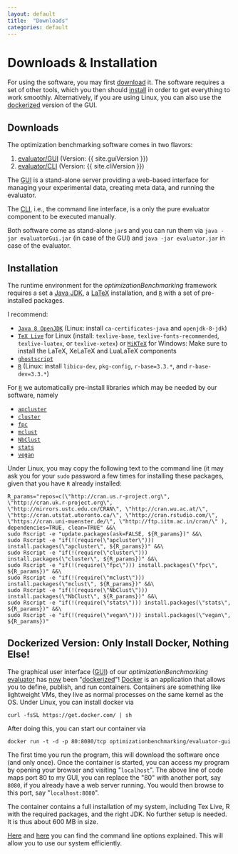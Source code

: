```yaml
---
layout: default
title:  "Downloads"
categories: default
---
```


<h1>Downloads &amp; Installation</h1>

For using the software, you may first <a href="#down">download</a> it. The software requires a set of other tools, which you then should <a href="#inst">install</a> in order to get everything to work smoothly. Alternatively, if you are using Linux, you can also use the <a href="#docker">dockerized</a> version of the GUI. 

<h2 id="down">Downloads</h2>
The optimization benchmarking software comes in two flavors:

<ol>
<li><a href="https://github.com/optimizationBenchmarking/evaluator-gui/releases/download/{{ site.guiVersion }}/evaluatorGui.jar">evaluator/GUI</a> (Version: {{ site.guiVersion }})</li>
<li><a href="https://github.com/optimizationBenchmarking/evaluator-evaluator/releases/download/{{ site.cliVersion }}/evaluator.jar">evaluator/CLI</a> (Version: {{ site.cliVersion }})</li>
</ol>

The <a href="https://github.com/optimizationBenchmarking/evaluator-gui/releases/download/{{ site.guiVersion }}/evaluatorGui.jar">GUI</a> is a stand-alone server providing a web-based interface for managing your experimental data, creating meta data, and running the evaluator.

The <a href="https://github.com/optimizationBenchmarking/evaluator-evaluator/releases/download/{{ site.cliVersion }}/evaluator.jar">CLI</a>, i.e., the command line interface, is a only the pure evaluator component to be executed manually.

Both software come as stand-alone `jar`s and you can run them via `java -jar evaluatorGui.jar` (in case of the GUI) and `java -jar evaluator.jar` in case of the evaluator.

<h2 id="install">Installation</h2>

The runtime environment for the *optimizationBenchmarking* framework requires a set a [Java JDK](https://en.wikipedia.org/wiki/Java_Development_Kit), a [LaTeX](https://en.wikipedia.org/wiki/LaTeX) installation, and [`R`](https://www.r-project.org/)  with a set of pre-installed packages.

I recommend:

- [`Java 8 OpenJDK`](http://openjdk.java.net/projects/jdk8/) (Linux: install `ca-certificates-java` and `openjdk-8-jdk`)
- [`TeX Live`](http://www.tug.org/texlive/) for Linux (install: `texlive-base`, `texlive-fonts-recommended`, `texlive-luatex`, or `texlive-xetex`) or [`MiKTeX`](http://www.miktex.org/) for Windows: Make sure to install the LaTeX, XeLaTeX and LuaLaTeX components
- [`ghostscript`](http://ghostscript.com/)
- [`R`](https://www.r-project.org/) (Linux: install `libicu-dev`, `pkg-config`, `r-base=3.3.*`, and `r-base-dev=3.3.*`)

For [`R`](https://www.r-project.org/) we automatically pre-install libraries which may be needed by our software, namely

- [`apcluster`](https://cran.r-project.org/web/packages/apcluster/index.html)
- [`cluster`](https://cran.r-project.org/web/packages/cluster/index.html)
- [`fpc`](https://cran.r-project.org/web/packages/fpc/index.html)
- [`mclust`](https://cran.r-project.org/web/packages/mclust/index.html)
- [`NbClust`](https://cran.r-project.org/web/packages/NbClust/NbClust.pdf)
- [`stats`](http://stat.ethz.ch/R-manual/R-patched/library/stats/html/stats-package.html)
- [`vegan`](https://cran.r-project.org/web/packages/vegan/index.html)

Under Linux, you may copy the following text to the command line (it may ask you for your `sudo` password a few times for installing these packages, given that you have `R` already installed:

    R_params="repos=c(\"http://cran.us.r-project.org\", \"http://cran.uk.r-project.org\",  \"http://mirrors.ustc.edu.cn/CRAN\", \"http://cran.wu.ac.at/\", \"http://cran.utstat.utoronto.ca/\", \"http://cran.rstudio.com/\", \"https://cran.uni-muenster.de/\", \"http://ftp.iitm.ac.in/cran/\" ), dependencies=TRUE, clean=TRUE" &&\
    sudo Rscript -e "update.packages(ask=FALSE, ${R_params})" &&\
    sudo Rscript -e "if(!(require(\"apcluster\"))) install.packages(\"apcluster\", ${R_params})" &&\
    sudo Rscript -e "if(!(require(\"cluster\"))) install.packages(\"cluster\", ${R_params})" &&\
    sudo Rscript -e "if(!(require(\"fpc\"))) install.packages(\"fpc\", ${R_params})" &&\
    sudo Rscript -e "if(!(require(\"mclust\"))) install.packages(\"mclust\", ${R_params})" &&\
    sudo Rscript -e "if(!(require(\"NbClust\"))) install.packages(\"NbClust\", ${R_params})" &&\
    sudo Rscript -e "if(!(require(\"stats\"))) install.packages(\"stats\", ${R_params})" &&\
    sudo Rscript -e "if(!(require(\"vegan\"))) install.packages(\"vegan\", ${R_params})"

<h2 id="docker">Dockerized Version: Only Install Docker, Nothing Else!</h2>

The graphical user interface ([GUI](https://github.com/optimizationBenchmarking/evaluator-gui)) of our *optimizationBenchmarking* [evaluator](https://github.com/optimizationBenchmarking/evaluator-evaluator) has <a href="https://optimizationbenchmarking.github.io/page/2016/05/16/dockerized.html">now</a> been "[dockerized](https://hub.docker.com/r/optimizationbenchmarking/evaluator-gui/)"! [Docker](http://www.docker.com/) is an application that allows you to define, publish, and run containers. Containers are something like lightweight VMs, they live as normal processes on the same kernel as the OS. Under Linux, you can install docker via

    curl -fsSL https://get.docker.com/ | sh

After doing this, you can start our container via

    docker run -t -d -p 80:8080/tcp optimizationbenchmarking/evaluator-gui

The first time you run the program, this will download the software once (and only once). Once the container is started, you can access my program by opening your browser and visiting "`localhost`". The above line of code maps port 80 to my GUI, you can replace the "80" with another port, say `8080`, if you already have a web server running. You would then browse to this port, say "`localhost:8080`".

The container contains a full installation of my system, including Tex Live, R with the required packages, and the right JDK. No further setup is needed. It is thus about 600 MB in size.

[Here](https://hub.docker.com/r/optimizationbenchmarking/evaluator-gui/) and [here](https://github.com/optimizationBenchmarking/environments-evaluator-gui/blob/master/README.md) you can find the command line options explained. This will allow you to use our system efficiently.